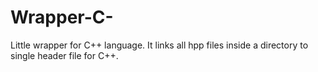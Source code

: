# Wrapper-C-
Little wrapper for C++ language. It links all hpp files inside a directory to single header file for C++.
